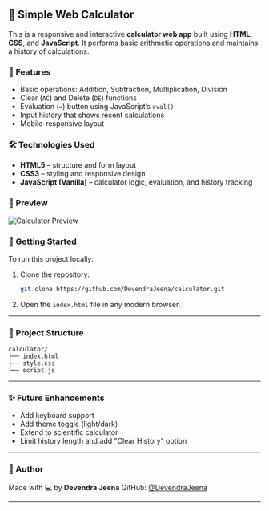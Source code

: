 
## 🧮 Simple Web Calculator

This is a responsive and interactive **calculator web app** built using **HTML**, **CSS**, and **JavaScript**. It performs basic arithmetic operations and maintains a history of calculations.

### 🔧 Features

* Basic operations: Addition, Subtraction, Multiplication, Division
* Clear (`AC`) and Delete (`DE`) functions
* Evaluation (`=`) button using JavaScript’s `eval()`
* Input history that shows recent calculations
* Mobile-responsive layout

### 🛠 Technologies Used

* **HTML5** – structure and form layout
* **CSS3** – styling and responsive design
* **JavaScript (Vanilla)** – calculator logic, evaluation, and history tracking

### 📸 Preview

![Calculator Preview](preview.png) <!-- (optional: you can add a screenshot named `preview.png`) -->

### 🚀 Getting Started

To run this project locally:

1. Clone the repository:

   ```bash
   git clone https://github.com/DevendraJeena/calculator.git
   ```

2. Open the `index.html` file in any modern browser.

---

### 📁 Project Structure

```
calculator/
├── index.html
├── style.css
└── script.js
```

---

### ✨ Future Enhancements

* Add keyboard support
* Add theme toggle (light/dark)
* Extend to scientific calculator
* Limit history length and add "Clear History" option

---

### 🙌 Author

Made with 💻 by **Devendra Jeena**
GitHub: [@DevendraJeena](https://github.com/DevendraJeena)

---
